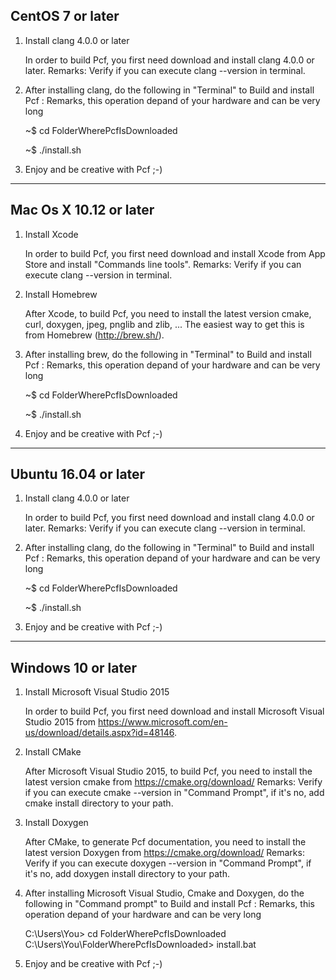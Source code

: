 CentOS 7 or later
-----------------

  1. Install clang 4.0.0 or later
  
     In order to build Pcf, you first need download and install clang 4.0.0 or later.
     Remarks: Verify if you can execute clang --version in terminal.

  2. After installing clang, do the following in "Terminal" to Build and install Pcf :
     Remarks, this operation depand of your hardware and can be very long
  
     ~$ cd FolderWherePcfIsDownloaded
     
     ~$ ./install.sh
  
  4. Enjoy and be creative with Pcf ;-)

______________________________________________________________________________________________________________

Mac Os X 10.12 or later
-----------------------

  1. Install Xcode

     In order to build Pcf, you first need download and install Xcode from App Store and install "Commands line tools".
     Remarks: Verify if you can execute clang --version in terminal.

  2. Install Homebrew

     After Xcode, to build Pcf, you need to install the latest version cmake, curl, doxygen, jpeg, pnglib and zlib, ... 
     The easiest way to get this is from Homebrew (http://brew.sh/).

  3. After installing brew, do the following in "Terminal" to Build and install Pcf :
     Remarks, this operation depand of your hardware and can be very long
  
     ~$ cd FolderWherePcfIsDownloaded
     
     ~$ ./install.sh
  
  4. Enjoy and be creative with Pcf ;-)
  
______________________________________________________________________________________________________________

Ubuntu 16.04 or later
---------------------

  1. Install clang 4.0.0 or later
  
     In order to build Pcf, you first need download and install clang 4.0.0 or later.
     Remarks: Verify if you can execute clang --version in terminal.

  2. After installing clang, do the following in "Terminal" to Build and install Pcf :
     Remarks, this operation depand of your hardware and can be very long
  
     ~$ cd FolderWherePcfIsDownloaded
     
     ~$ ./install.sh
  
  4. Enjoy and be creative with Pcf ;-)

______________________________________________________________________________________________________________

Windows 10 or later
-------------------

  1. Install Microsoft Visual Studio 2015

     In order to build Pcf, you first need download and install Microsoft Visual Studio 2015 from https://www.microsoft.com/en-us/download/details.aspx?id=48146.

  2. Install CMake

     After Microsoft Visual Studio 2015, to build Pcf, you need to install the latest version cmake from https://cmake.org/download/
     Remarks: Verify if you can execute cmake --version in "Command Prompt", if it's no, add cmake install directory to your path.

  2. Install Doxygen

     After CMake, to generate Pcf documentation, you need to install the latest version Doxygen from https://cmake.org/download/
     Remarks: Verify if you can execute doxygen --version in "Command Prompt", if it's no, add doxygen install directory to your path.

  3. After installing Microsoft Visual Studio, Cmake and Doxygen, do the following in "Command prompt" to Build and install Pcf :
     Remarks, this operation depand of your hardware and can be very long
  
     C:\Users\You> cd FolderWherePcfIsDownloaded\
     C:\Users\You\FolderWherePcfIsDownloaded> install.bat
  
  4. Enjoy and be creative with Pcf ;-)
  

